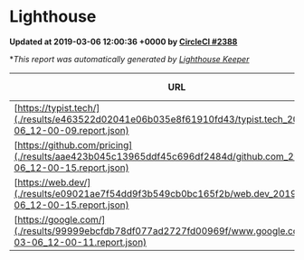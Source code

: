 
# Lighthouse

**Updated at 2019-03-06 12:00:36 +0000 by [CircleCI #2388](https://circleci.com/gh/ItinerisLtd/lighthouse-keeper-example/2388)**

**This report was automatically generated by [Lighthouse Keeper](https://github.com/itinerisltd/lighthouse-keeper)*

| URL | Performance | Accessibility | Best Practices | SEO | PWA | Updated At |
| --- | --- | --- | --- | --- | --- | --- |
| [https://typist.tech/](./results/e463522d02041e06b035e8f61910fd43/typist.tech_2019-03-06_12-00-09.report.json) | 1 |  |  |  |  | 2019-03-06T12:00:09.930Z |
| [https://github.com/pricing](./results/aae423b045c13965ddf45c696df2484d/github.com_2019-03-06_12-00-15.report.json) | 0.8 | 0.89 | 0.93 | 0.9 | 0.58 | 2019-03-06T12:00:15.428Z |
| [https://web.dev/](./results/e09021ae7f54dd9f3b549cb0bc165f2b/web.dev_2019-03-06_12-00-15.report.json) | 0.96 | 0.93 | 1 | 0.91 | 1 | 2019-03-06T12:00:15.708Z |
| [https://google.com/](./results/99999ebcfdb78df077ad2727fd00969f/www.google.com_2019-03-06_12-00-11.report.json) | 0.96 | 0.71 | 0.93 | 0.8 | 0.58 | 2019-03-06T12:00:11.549Z |
